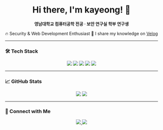 <h1 align="center">Hi there, I'm kayeong! 👋</h1>

<p align="center">
  <b>영남대학교 컴퓨터공학 전공 · 보안 연구실 학부 연구생</b>  
</p>

<p align="center">
  🔥 Security & Web Development Enthusiast  
  📝 I share my knowledge on <a href="https://velog.io/@keepg0ing/posts">Velog</a>  
</p>

---

### 🛠️ Tech Stack
<p align="center">
  <img src="https://img.shields.io/badge/C-A8B9CC?style=flat-square&logo=c&logoColor=white"/>
  <img src="https://img.shields.io/badge/Python-3776AB?style=flat-square&logo=python&logoColor=white"/>
  <img src="https://img.shields.io/badge/JavaScript-F7DF1E?style=flat-square&logo=javascript&logoColor=black"/>
  <img src="https://img.shields.io/badge/React-61DAFB?style=flat-square&logo=react&logoColor=black"/>
  <img src="https://img.shields.io/badge/Linux-FCC624?style=flat-square&logo=linux&logoColor=black"/>
</p>

---

### 📈 GitHub Stats
<p align="center">
  <img src="https://github-readme-stats.vercel.app/api?username=keepg0ing&show_icons=true&theme=radical"/>
  <img src="https://github-readme-streak-stats.herokuapp.com/?user=keepg0ing&theme=radical"/>
</p>

---

### 🔗 Connect with Me
<p align="center">
  <a href="https://velog.io/@keepg0ing/posts">
    <img src="https://img.shields.io/badge/Velog-20C997?style=flat-square&logo=velog&logoColor=white"/>
  </a>
  <a href="mailto:your-email@example.com">
    <img src="https://img.shields.io/badge/Gmail-D14836?style=flat-square&logo=gmail&logoColor=white"/>
  </a>
</p>

